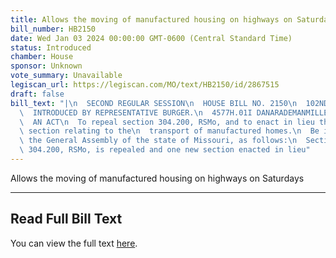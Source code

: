```yaml
---
title: Allows the moving of manufactured housing on highways on Saturdays
bill_number: HB2150
date: Wed Jan 03 2024 00:00:00 GMT-0600 (Central Standard Time)
status: Introduced
chamber: House
sponsor: Unknown
vote_summary: Unavailable
legiscan_url: https://legiscan.com/MO/text/HB2150/id/2867515
draft: false
bill_text: "|\n  SECOND REGULAR SESSION\n  HOUSE BILL NO. 2150\n  102ND GENERAL ASSEMBLY\n\
  \  INTRODUCED BY REPRESENTATIVE BURGER.\n  4577H.01I DANARADEMANMILLER,ChiefClerk\n\
  \  AN ACT\n  To repeal section 304.200, RSMo, and to enact in lieu thereof one new\
  \ section relating to the\n  transport of manufactured homes.\n  Be it enacted by\
  \ the General Assembly of the state of Missouri, as follows:\n  Section A. Section\
  \ 304.200, RSMo, is repealed and one new section enacted in lieu"
---
```

Allows the moving of manufactured housing on highways on Saturdays

---

## Read Full Bill Text

You can view the full text [here](https://legiscan.com/MO/text/HB2150/id/2867515).
